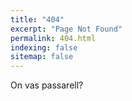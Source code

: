 ```yaml
---
title: "404"
excerpt: "Page Not Found"
permalink: 404.html
indexing: false
sitemap: false
---
```


On vas passarell?


